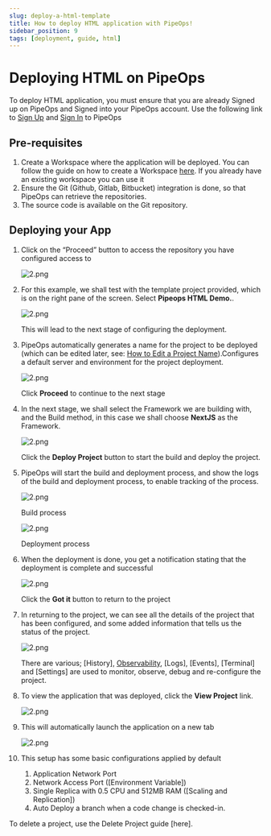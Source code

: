 ```yaml
---
slug: deploy-a-html-template
title: How to deploy HTML application with PipeOps!
sidebar_position: 9
tags: [deployment, guide, html]
---
```


# Deploying HTML on PipeOps

To deploy HTML application, you must ensure that you are already Signed up on PipeOps and Signed into your PipeOps account.
Use the following link to [Sign Up](https://console.pipeops.io/auth/signup) and [Sign In](https://console.pipeops.io/auth/signin) to PipeOps

## Pre-requisites

1. Create a Workspace where the application will be deployed. You can follow the guide on how to create a Workspace [here](/docs/Collaboration/workspaces#creating-a-new-workspace). If you already have an existing workspace you can use it
1. Ensure the Git (Github, Gitlab, Bitbucket) integration is done, so that PipeOps can retrieve the repositories.
1. The source code is available on the Git repository.

## Deploying your App

1. Click on the “Proceed” button to access the repository you have configured access to

   ![2.png](https://res.cloudinary.com/djhh4kkml/image/upload/v1678875019/Pipeops/image_5_bbno.png)

1. For this example, we shall test with the template project provided, which is on the right pane of the screen. Select **Pipeops HTML Demo.**.

   ![2.png](https://res.cloudinary.com/djhh4kkml/image/upload/v1678875019/Pipeops/image_5_bbno.png)

   This will lead to the next stage of configuring the deployment.

1. PipeOps automatically generates a name for the project to be deployed (which can be edited later, see: [How to Edit a Project Name](/docs/intro.md)).Configures a default server and environment for the project deployment.

   ![2.png](https://res.cloudinary.com/djhh4kkml/image/upload/v1678875019/Pipeops/image_5_bbno.png)

   Click **Proceed** to continue to the next stage

1. In the next stage, we shall select the Framework we are building with, and the Build method, in this case we shall choose **NextJS** as the Framework.

   ![2.png](https://res.cloudinary.com/djhh4kkml/image/upload/v1678875019/Pipeops/image_5_bbno.png)

   Click the **Deploy Project** button to start the build and deploy the project.

1. PipeOps will start the build and deployment process, and show the logs of the build and deployment process, to enable tracking of the process.

   ![2.png](https://res.cloudinary.com/djhh4kkml/image/upload/v1678875019/Pipeops/image_5_bbno.png)

   Build process

   ![2.png](https://res.cloudinary.com/djhh4kkml/image/upload/v1678875019/Pipeops/image_5_bbno.png)

   Deployment process

1. When the deployment is done, you get a notification stating that the deployment is complete and successful

   ![2.png](https://res.cloudinary.com/djhh4kkml/image/upload/v1678875019/Pipeops/image_5_bbno.png)

   Click the **Got it** button to return to the project

1. In returning to the project, we can see all the details of the project that has been configured, and some added information that tells us the status of the project.

   ![2.png](https://res.cloudinary.com/djhh4kkml/image/upload/v1678875019/Pipeops/image_5_bbno.png)
   
   There are various; [History], [Observability](/docs/User%20Guides/For%20Startups/cluster-observability), [Logs], [Events], [Terminal] and [Settings] are used to monitor, observe, debug and re-configure the project.

1. To view the application that was deployed, click the **View Project** link.

   ![2.png](https://res.cloudinary.com/djhh4kkml/image/upload/v1678875019/Pipeops/image_5_bbno.png)

1. This will automatically launch the application on a new tab

   ![2.png](https://res.cloudinary.com/djhh4kkml/image/upload/v1678875019/Pipeops/image_5_bbno.png)

1. This setup has some basic configurations applied by default
   1. Application Network Port
   1. Network Access Port ([Environment Variable])
   1. Single Replica with 0.5 CPU and 512MB RAM ([Scaling and Replication])
   1. Auto Deploy a branch when a code change is checked-in.

To delete a project, use the Delete Project guide [here].

